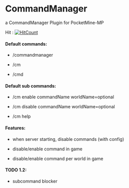 
# CommandManager

a CommandManager Plugin for PocketMine-MP

Hit : [![HitCount](http://hits.dwyl.io/Eren5960/CommandManager.svg)](http://hits.dwyl.io/Eren5960/CommandManager)

#### Default commands:

- /commandmanager

- /cm

- /cmd

#### Default sub commands:

- /cm enable commandName worldName=optional

- /cm disable commandName worldName=optional

- /cm help

#### Features:

- when server starting, disable commands (with config)

- disable/enable command in game 

- disable/enable command per world in game

#### TODO 1.2:

- subcommand blocker